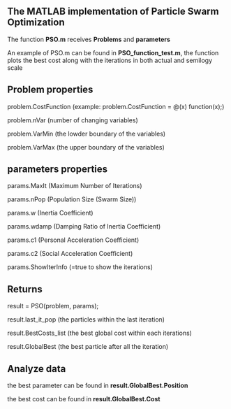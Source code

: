 ## The MATLAB implementation of Particle Swarm Optimization

The function **PSO.m** receives **Problems** and **parameters**

An example of PSO.m can be found in **PSO_function_test.m**, the function plots the best cost along with the iterations in both actual and semilogy scale

## **Problem properties**

  problem.CostFunction (example: problem.CostFunction = @(x) function(x);)
  
  problem.nVar (number of changing variables)
  
  problem.VarMin (the lowder boundary of the variables)
  
  problem.VarMax (the upper boundary of the variables)
  
  
## **parameters properties**

  params.MaxIt (Maximum Number of Iterations)
  
  params.nPop (Population Size (Swarm Size))
  
  params.w  (Inertia Coefficient)
  
  params.wdamp (Damping Ratio of Inertia Coefficient)
  
  params.c1 (Personal Acceleration Coefficient)
  
  params.c2 (Social Acceleration Coefficient)
  
  params.ShowIterInfo (=true to show the iterations)
  
  
## **Returns**

  result = PSO(problem, params);
  
  result.last_it_pop (the particles within the last iteration)
  
  result.BestCosts_list (the best global cost within each iterations)
  
  result.GlobalBest (the best particle after all the iteration)
  
## **Analyze data**

  the best parameter can be found in **result.GlobalBest.Position**
  
  the best cost can be found in **result.GlobalBest.Cost**
  
  
